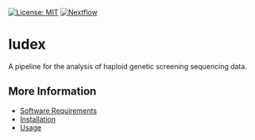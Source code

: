 [![License: MIT](https://img.shields.io/badge/License-MIT-yellow.svg)](https://opensource.org/licenses/MIT)
[![Nextflow](https://img.shields.io/badge/Nextflow-%E2%89%A50.25.1-brightgreen.svg)](https://www.nextflow.io/)

# Iudex 
A pipeline for the analysis of haploid genetic screening sequencing data. 


More Information
----------------
  - [Software Requirements](https://github.com/davisem/Iudex/blob/master/docs/software_requirements.md)
  - [Installation](https://github.com/davisem/Iudex/blob/master/docs/installation.md)
  - [Usage](https://github.com.davisem/Iudex/blob/master/docs/usage.md)